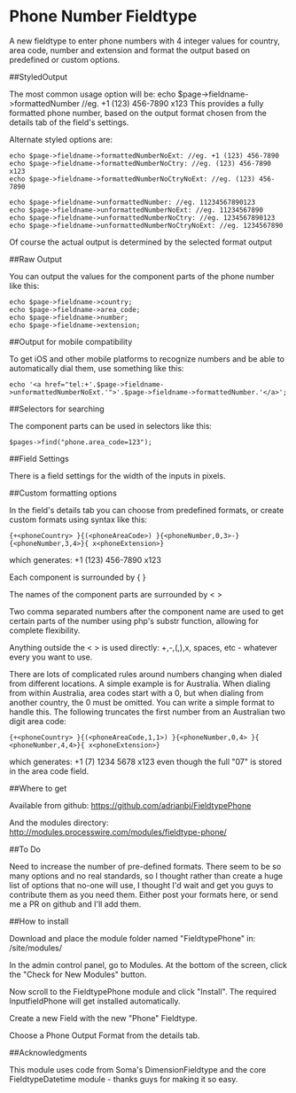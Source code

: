 Phone Number Fieldtype
======================

A new fieldtype to enter phone numbers with 4 integer values for country, area code, number and extension and format the output based on predefined or custom options.

##StyledOutput

The most common usage option will be:
echo $page->fieldname->formattedNumber //eg. +1 (123) 456-7890 x123
This provides a fully formatted phone number, based on the output format chosen from the details tab of the field's settings.

Alternate styled options are:
```
echo $page->fieldname->formattedNumberNoExt: //eg. +1 (123) 456-7890
echo $page->fieldname->formattedNumberNoCtry: //eg. (123) 456-7890 x123
echo $page->fieldname->formattedNumberNoCtryNoExt: //eg. (123) 456-7890

echo $page->fieldname->unformattedNumber: //eg. 11234567890123
echo $page->fieldname->unformattedNumberNoExt: //eg. 11234567890
echo $page->fieldname->unformattedNumberNoCtry: //eg. 1234567890123
echo $page->fieldname->unformattedNumberNoCtryNoExt: //eg. 1234567890
```

Of course the actual output is determined by the selected format output


##Raw Output

You can output the values for the component parts of the phone number like this:
```
echo $page->fieldname->country;
echo $page->fieldname->area_code;
echo $page->fieldname->number;
echo $page->fieldname->extension;
```

##Output for mobile compatibility

To get iOS and other mobile platforms to recognize numbers and be able to automatically dial them, use something like this:
```
echo '<a href="tel:+'.$page->fieldname->unformattedNumberNoExt.'">'.$page->fieldname->formattedNumber.'</a>';
```

##Selectors for searching

The component parts can be used in selectors like this:
```
$pages->find("phone.area_code=123");
```

##Field Settings

There is a field settings for the width of the inputs in pixels.


##Custom formatting options

In the field's details tab you can choose from predefined formats, or create custom formats using syntax like this:
```
{+<phoneCountry> }{(<phoneAreaCode>) }{<phoneNumber,0,3>-}{<phoneNumber,3,4>}{ x<phoneExtension>}
```

which generates: +1 (123) 456-7890 x123

Each component is surrounded by { }

The names of the component parts are surrounded by < >

Two comma separated numbers after the component name are used to get certain parts of the number using php's substr function, allowing for complete flexibility.

Anything outside the < > is used directly: +,-,(,),x, spaces, etc - whatever every you want to use.

There are lots of complicated rules around numbers changing when dialed from different locations. A simple example is for Australia. When dialing from within Australia, area codes start with a 0, but when dialing from another country, the 0 must be omitted. You can write a simple format to handle this. The following truncates the first number from an Australian two digit area code:
```
{+<phoneCountry> }{(<phoneAreaCode,1,1>) }{<phoneNumber,0,4> }{ <phoneNumber,4,4>}{ x<phoneExtension>}
```
which generates: +1 (7) 1234 5678 x123 even though the full "07" is stored in the area code field.


##Where to get

Available from github:
https://github.com/adrianbj/FieldtypePhone

And the modules directory:
http://modules.processwire.com/modules/fieldtype-phone/


##To Do

Need to increase the number of pre-defined formats. There seem to be so many options and no real standards, so I thought rather than create a huge list of options that no-one will use, I thought I'd wait and get you guys to contribute them as you need them. Either post your formats here, or send me a PR on github and I'll add them.


##How to install

Download and place the module folder named "FieldtypePhone" in: /site/modules/

In the admin control panel, go to Modules. At the bottom of the screen, click the "Check for New Modules" button.

Now scroll to the FieldtypePhone module and click "Install". The required InputfieldPhone will get installed automatically.

Create a new Field with the new "Phone" Fieldtype.

Choose a Phone Output Format from the details tab.

##Acknowledgments

This module uses code from Soma's DimensionFieldtype and the core FieldtypeDatetime module - thanks guys for making it so easy.
